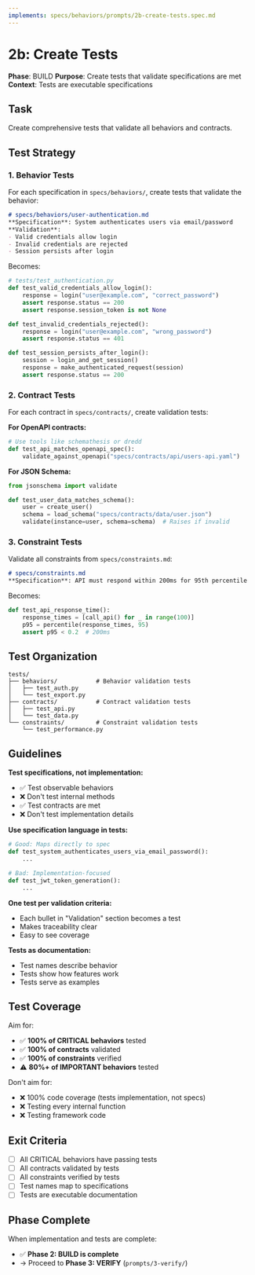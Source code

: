 ```yaml
---
implements: specs/behaviors/prompts/2b-create-tests.spec.md
---
```


# 2b: Create Tests

**Phase**: BUILD
**Purpose**: Create tests that validate specifications are met
**Context**: Tests are executable specifications

## Task

Create comprehensive tests that validate all behaviors and contracts.

## Test Strategy

### 1. Behavior Tests

For each specification in `specs/behaviors/`, create tests that validate the behavior:

```markdown
# specs/behaviors/user-authentication.md
**Specification**: System authenticates users via email/password
**Validation**:
- Valid credentials allow login
- Invalid credentials are rejected
- Session persists after login
```

Becomes:

```python
# tests/test_authentication.py
def test_valid_credentials_allow_login():
    response = login("user@example.com", "correct_password")
    assert response.status == 200
    assert response.session_token is not None

def test_invalid_credentials_rejected():
    response = login("user@example.com", "wrong_password")
    assert response.status == 401

def test_session_persists_after_login():
    session = login_and_get_session()
    response = make_authenticated_request(session)
    assert response.status == 200
```

### 2. Contract Tests

For each contract in `specs/contracts/`, create validation tests:

**For OpenAPI contracts:**
```python
# Use tools like schemathesis or dredd
def test_api_matches_openapi_spec():
    validate_against_openapi("specs/contracts/api/users-api.yaml")
```

**For JSON Schema:**
```python
from jsonschema import validate

def test_user_data_matches_schema():
    user = create_user()
    schema = load_schema("specs/contracts/data/user.json")
    validate(instance=user, schema=schema)  # Raises if invalid
```

### 3. Constraint Tests

Validate all constraints from `specs/constraints.md`:

```markdown
# specs/constraints.md
**Specification**: API must respond within 200ms for 95th percentile
```

Becomes:

```python
def test_api_response_time():
    response_times = [call_api() for _ in range(100)]
    p95 = percentile(response_times, 95)
    assert p95 < 0.2  # 200ms
```

## Test Organization

```
tests/
├── behaviors/           # Behavior validation tests
│   ├── test_auth.py
│   └── test_export.py
├── contracts/           # Contract validation tests
│   ├── test_api.py
│   └── test_data.py
└── constraints/         # Constraint validation tests
    └── test_performance.py
```

## Guidelines

**Test specifications, not implementation:**
- ✅ Test observable behaviors
- ❌ Don't test internal methods
- ✅ Test contracts are met
- ❌ Don't test implementation details

**Use specification language in tests:**
```python
# Good: Maps directly to spec
def test_system_authenticates_users_via_email_password():
    ...

# Bad: Implementation-focused
def test_jwt_token_generation():
    ...
```

**One test per validation criteria:**
- Each bullet in "Validation" section becomes a test
- Makes traceability clear
- Easy to see coverage

**Tests as documentation:**
- Test names describe behavior
- Tests show how features work
- Tests serve as examples

## Test Coverage

Aim for:
- ✅ **100% of CRITICAL behaviors** tested
- ✅ **100% of contracts** validated
- ✅ **100% of constraints** verified
- ⚠️ **80%+ of IMPORTANT behaviors** tested

Don't aim for:
- ❌ 100% code coverage (tests implementation, not specs)
- ❌ Testing every internal function
- ❌ Testing framework code

## Exit Criteria

- [ ] All CRITICAL behaviors have passing tests
- [ ] All contracts validated by tests
- [ ] All constraints verified by tests
- [ ] Test names map to specifications
- [ ] Tests are executable documentation

## Phase Complete

When implementation and tests are complete:
- ✅ **Phase 2: BUILD is complete**
- → Proceed to **Phase 3: VERIFY** (`prompts/3-verify/`)
